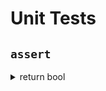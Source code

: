 # Unit Tests

## `assert`

<details>
<summary>return bool</summary>

  ```python
     assert square(2) == 4
```

</details>
